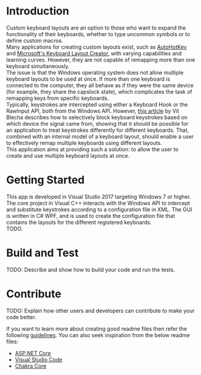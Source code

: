 # Introduction 
Custom keyboard layouts are an option to those who want to expand the functionality of their keyboards, whether to type uncommon symbols or to define custom macros.  
Many applications for creating custom layouts exist, such as [AutoHotKey][AutoHotKey] and [Microsoft's Keyboard Layout Creator][MSKLC], with varying capabilities and learning curves. However, they are not capable of remapping more than one keyboard simultaneously.  
The issue is that the Windows operating system does not allow multiple keyboard layouts to be used at once. If more than one keyboard is connected to the computer, they all behave as if they were the same device (for example, they share the capslock state), which complicates the task of remapping keys from specific keyboards.  
Typically, keystrokes are intercepted using either a Keyboard Hook or the RawInput API, both from the Windows API. However, [this article][Blecha on Remapping] by Vít Blecha describes how to selectively block keyboard keystrokes based on which device the signal came from, showing that it should be possible for an application to treat keystrokes differently for different keyboards. That, combined with an internal model of a keyboard layout, should enable a user to effectively remap multiple keyboards using different layouts.  
This application aims at providing such a solution: to allow the user to create and use multiple keyboard layouts at once.

# Getting Started
This app is developed in Visual Studio 2017 targeting Windows 7 or higher. The core project in Visual C++ interacts with the Windows API to intercept and substitute keystrokes according to a configuration file in XML. The GUI is written in C# WPF, and is used to create the configuration file that contains the layouts for the different registered keyboards.    
TODO.

# Build and Test
TODO: Describe and show how to build your code and run the tests. 

# Contribute
TODO: Explain how other users and developers can contribute to make your code better. 

If you want to learn more about creating good readme files then refer the following [guidelines](https://www.visualstudio.com/en-us/docs/git/create-a-readme). You can also seek inspiration from the below readme files:
- [ASP.NET Core](https://github.com/aspnet/Home)
- [Visual Studio Code](https://github.com/Microsoft/vscode)
- [Chakra Core](https://github.com/Microsoft/ChakraCore)

[AutoHotKey]: https://autohotkey.com/
[MSKLC]: https://msdn.microsoft.com/en-us/globalization/keyboardlayouts.aspx
[Blecha on Remapping]: https://www.codeproject.com/Articles/716591/Combining-Raw-Input-and-keyboard-Hook-to-selective
